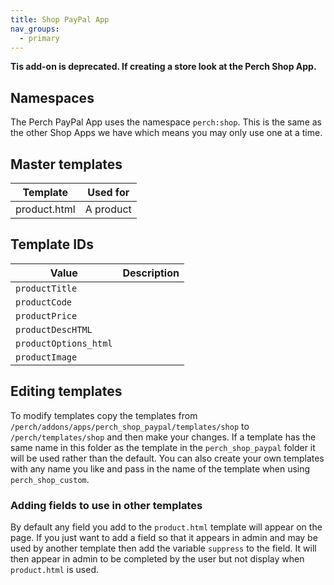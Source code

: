 ```yaml
---
title: Shop PayPal App
nav_groups:
  - primary
---
```


**Tis add-on is deprecated. If creating a store look at the Perch Shop App.**

## Namespaces

The Perch PayPal App uses the namespace `perch:shop`. This is the same as the other Shop Apps we have which means you may only use one at a time.

## Master templates

| Template | Used for |
|-|-|
| product.html | A product |


## Template IDs

| Value | Description |
|-|-|
|`productTitle` | |
|`productCode` | |
|`productPrice` | |
|`productDescHTML` | |
|`productOptions_html` | |
|`productImage` | |

## Editing templates

To modify templates copy the templates from `/perch/addons/apps/perch_shop_paypal/templates/shop` to
`/perch/templates/shop` and then make your changes. If a template has
the same name in this folder as the template in the `perch_shop_paypal` folder it will be used rather than the default.
You can also create your own templates with any name you like and pass
in the name of the template when using `perch_shop_custom`.

### Adding fields to use in other templates

By default any field you add to the `product.html` template will appear on the page. If you just want to add a field so that it appears in admin
and may be used by another template then add the variable `suppress` to the field. It will then appear in admin to be completed by the user but not display when `product.html` is used.
